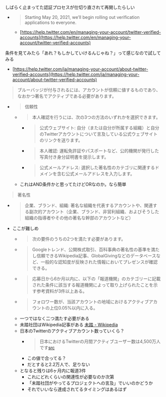 
しばらく止まってた認証プロセスが仕切り直されて再開したらしい
- > Starting May 20, 2021, we’ll begin rolling out verification applications to everyone.
    - [https://help.twitter.com/en/managing-your-account/twitter-verified-accounts](https://help.twitter.com/en/managing-your-account/twitter-verified-accounts)

条件を見てみたら「あれ？もしかしていけるんじゃね？」って感じなので試してみる
- [https://help.twitter.com/ja/managing-your-account/about-twitter-verified-accounts](https://help.twitter.com/ja/managing-your-account/about-twitter-verified-accounts)

> ブルーバッジが付与されるには、アカウントが信頼に値するものであり、なおかつ著名でアクティブである必要があります。
- > 信頼性
    - > 本人確認を行うには、次の3つの方法のいずれかを選択できます。
        - > 公式ウェブサイト: 自分（または自分が所属する組織）と自分のTwitterアカウントについて言及している公式ウェブサイトのリンクを送ります。
        - > 本人確認: 運転免許証やパスポートなど、公的機関が発行した写真付き身分証明書を提示します。
        - > 公式メールアドレス: 選択した著名性のカテゴリに関連するドメインを含む公式メールアドレスを入力します。
    - これはAND条件かと思ってたけどORなのか。なら簡単

> 著名性
- > 企業、ブランド、組織: 著名な組織を代表するアカウントや、関連する副次的アカウント（企業、ブランド、非営利組織、およびそうした組織の指導者やその他の著名な幹部のアカウントなど）
- ここが難しめ
    - > 次の要件のうちの2つを満たす必要があります。
    - >  Googleトレンド、公開株式取引、百科事典の著名性の基準を満たし信頼できるWikipedia記事、GlobalGivingなどのデータベースなど、一般的な認知度が反映された情報においてプレゼンスが確認できる。
    - >  応募日から6か月以内に、以下の「報道機関」のカテゴリーに記載された条件に該当する報道機関によって取り上げられたことを示す参考資料が3件以上ある。
    - >  フォロワー数が、当該アカウントの地域におけるアクティブアカウントの上位0.05%以内に入る。
    - 一つではなく二つ満たす必要がある
    - 未踏社団はWikipedia記事がある [未踏 - Wikipedia](https://ja.wikipedia.org/wiki/未踏)
    - 日本のTwitterのアクティブアカウント数っていくら？
        - > 日本におけるTwitterの月間アクティブユーザー数は4,500万人です[src](https://service.aainc.co.jp/product/echoes/voices/0014)
        - この値で合ってる？
        - だとすると2.2万人で、足りない
    - となると残りは6ヶ月内に報道3件
        - これにどれくらいの関連性が必要なのか次第
        - 「未踏社団がやってるプロジェクトへの言及」でいいのかどうか
        - それでいいなら達成されてるタイミングはあるはず
